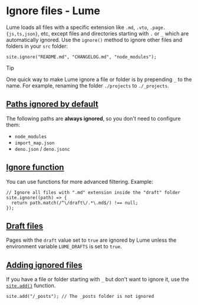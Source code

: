 # Ignore files - Lume
Lume loads all files with a specific extension like `.md`, `.vto`, `.page.{js,ts,json}`, etc, except files and directories starting with `.` or `_` which are automatically ignored. Use the `ignore()` method to ignore other files and folders in your `src` folder:

```
site.ignore("README.md", "CHANGELOG.md", "node_modules");

```


Tip

One quick way to make Lume ignore a file or folder is by prepending `_` to the name. For example, renaming the folder `./projects` to `./_projects`.

[Paths ignored by default](#paths-ignored-by-default)
-----------------------------------------------------

The following paths are **always ignored**, so you don't need to configure them:

*   `node_modules`
*   `import_map.json`
*   `deno.json` / `deno.jsonc`

[Ignore function](#ignore-function)
-----------------------------------

You can use functions for more advanced filtering. Example:

```
// Ignore all files with ".md" extension inside the "draft" folder
site.ignore((path) => {
  return path.match(/^\/draft\/.*\.md$/) !== null;
});

```


[Draft files](#draft-files)
---------------------------

Pages with the `draft` value set to `true` are ignored by Lume unless the environment variable `LUME_DRAFTS` is set to `true`.

[Adding ignored files](#adding-ignored-files)
---------------------------------------------

If you have a file or folder starting with `_` but don't want to ignore it, use the [`site.add()`](https://lume.land/docs/configuration/add-files/) function.

```
site.add("/_posts"); // The _posts folder is not ignored

```
